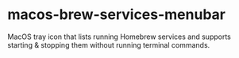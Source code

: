 # macos-brew-services-menubar
MacOS tray icon that lists running Homebrew services and supports starting &amp; stopping them without running terminal commands.
